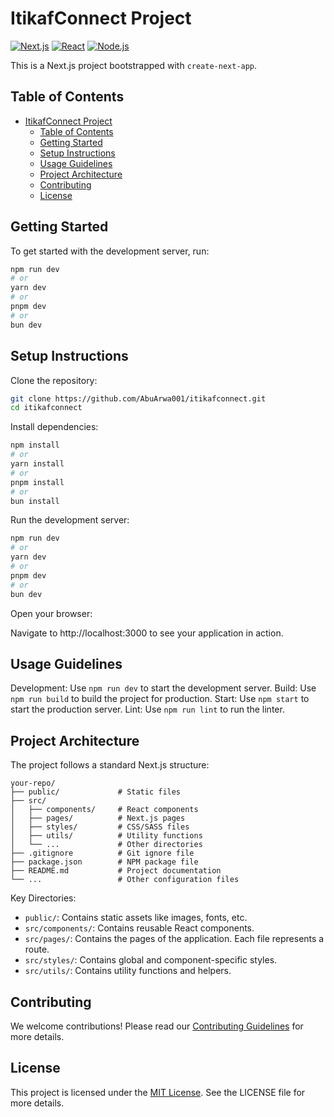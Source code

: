 # ItikafConnect Project
[![Next.js](https://img.shields.io/badge/Next.js-000000?style=for-the-badge&logo=nextdotjs&logoColor=white)](https://nextjs.org)
[![React](https://img.shields.io/badge/React-20232A?style=for-the-badge&logo=react&logoColor=61DAFB)](https://reactjs.org)
[![Node.js](https://img.shields.io/badge/Node.js-43853D?style=for-the-badge&logo=node.js&logoColor=white)](https://nodejs.org)

This is a Next.js project bootstrapped with `create-next-app`.

## Table of Contents

- [ItikafConnect Project](#itikafconnect-project)
  - [Table of Contents](#table-of-contents)
  - [Getting Started](#getting-started)
  - [Setup Instructions](#setup-instructions)
  - [Usage Guidelines](#usage-guidelines)
  - [Project Architecture](#project-architecture)
  - [Contributing](#contributing)
  - [License](#license)

## Getting Started

To get started with the development server, run:

```bash
npm run dev
# or
yarn dev
# or
pnpm dev
# or
bun dev
```

## Setup Instructions

Clone the repository:

```bash
git clone https://github.com/AbuArwa001/itikafconnect.git
cd itikafconnect
```

Install dependencies:

```bash
npm install
# or
yarn install
# or
pnpm install
# or
bun install
```

Run the development server:

```bash
npm run dev
# or
yarn dev
# or
pnpm dev
# or
bun dev
```

Open your browser:

Navigate to http://localhost:3000 to see your application in action.

## Usage Guidelines

Development: Use `npm run dev` to start the development server.
Build: Use `npm run build` to build the project for production.
Start: Use `npm start` to start the production server.
Lint: Use `npm run lint` to run the linter.

## Project Architecture

The project follows a standard Next.js structure:

```
your-repo/
├── public/             # Static files
├── src/
│   ├── components/     # React components
│   ├── pages/          # Next.js pages
│   ├── styles/         # CSS/SASS files
│   ├── utils/          # Utility functions
│   └── ...             # Other directories
├── .gitignore          # Git ignore file
├── package.json        # NPM package file
├── README.md           # Project documentation
└── ...                 # Other configuration files
```

Key Directories:
- `public/`: Contains static assets like images, fonts, etc.
- `src/components/`: Contains reusable React components.
- `src/pages/`: Contains the pages of the application. Each file represents a route.
- `src/styles/`: Contains global and component-specific styles.
- `src/utils/`: Contains utility functions and helpers.

## Contributing

We welcome contributions! Please read our [Contributing Guidelines](CONTRIBUTING.md) for more details.

## License

This project is licensed under the [MIT License](LICENSE). See the LICENSE file for more details.

